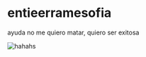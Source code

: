# entieerramesofia


<!-- ajajaja ayuda -->

ayuda no me quiero matar, quiero ser exitosa

![hahahs](https://pbs.twimg.com/media/GjWfOC-WEAAEtED?format=png&name=900x900)